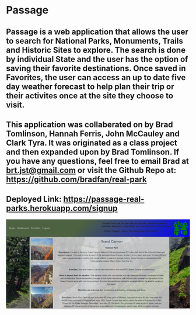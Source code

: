 # Passage 
## Passage is a web application that allows the user to search for National Parks, Monuments, Trails and Historic Sites to explore. The search is done by individual State and the user has the option of saving their favorite destinations. Once saved in Favorites, the user can access an up to date five day weather forecast to help plan their trip or their activites once at the site they choose to visit.

## This application was collaberated on by Brad Tomlinson, Hannah Ferris, John McCauley and Clark Tyra. It was originated as a class project and then expanded upon by Brad Tomlinson. If you have any questions, feel free to email Brad at brt.jst@gmail.com or visit the Github Repo at: https://github.com/bradfan/real-park



## Deployed Link: https://passage-real-parks.herokuapp.com/signup



![passage](client/imgs/README.png)




 